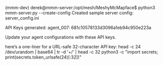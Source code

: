 (mmm-dev) derek@mmm-server:/opt/mesh/MeshyMcMapface$ python3 mmm-server.py --create-config
Created sample server config: server_config.ini

API Keys generated:
  agent_007: 681c10578133d3096a1eb94c950e223a


Update your agent configurations with these API keys.


here’s a one-liner for a URL-safe 32-character API key:
head -c 24 /dev/urandom | base64 | tr -d '+/' | head -c 32
python3 -c "import secrets; print(secrets.token_urlsafe(24)[:32])"